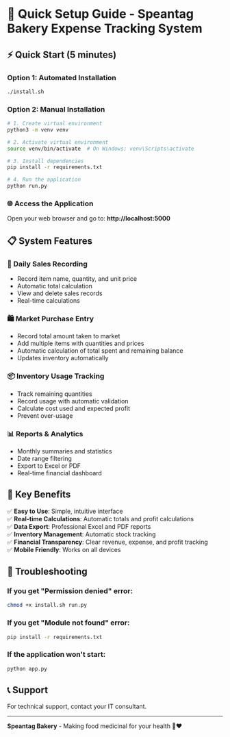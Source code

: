 # 🚀 Quick Setup Guide - Speantag Bakery Expense Tracking System

## ⚡ Quick Start (5 minutes)

### Option 1: Automated Installation
```bash
./install.sh
```

### Option 2: Manual Installation
```bash
# 1. Create virtual environment
python3 -m venv venv

# 2. Activate virtual environment
source venv/bin/activate  # On Windows: venv\Scripts\activate

# 3. Install dependencies
pip install -r requirements.txt

# 4. Run the application
python run.py
```

### 🌐 Access the Application
Open your web browser and go to: **http://localhost:5000**

## 📋 System Features

### 🛒 Daily Sales Recording
- Record item name, quantity, and unit price
- Automatic total calculation
- View and delete sales records
- Real-time calculations

### 🛍️ Market Purchase Entry
- Record total amount taken to market
- Add multiple items with quantities and prices
- Automatic calculation of total spent and remaining balance
- Updates inventory automatically

### 📦 Inventory Usage Tracking
- Track remaining quantities
- Record usage with automatic validation
- Calculate cost used and expected profit
- Prevent over-usage

### 📊 Reports & Analytics
- Monthly summaries and statistics
- Date range filtering
- Export to Excel or PDF
- Real-time financial dashboard

## 🎯 Key Benefits

✅ **Easy to Use**: Simple, intuitive interface  
✅ **Real-time Calculations**: Automatic totals and profit calculations  
✅ **Data Export**: Professional Excel and PDF reports  
✅ **Inventory Management**: Automatic stock tracking  
✅ **Financial Transparency**: Clear revenue, expense, and profit tracking  
✅ **Mobile Friendly**: Works on all devices  

## 🔧 Troubleshooting

### If you get "Permission denied" error:
```bash
chmod +x install.sh run.py
```

### If you get "Module not found" error:
```bash
pip install -r requirements.txt
```

### If the application won't start:
```bash
python app.py
```

## 📞 Support

For technical support, contact your IT consultant.

---

**Speantag Bakery** - Making food medicinal for your health 🍞❤️ 